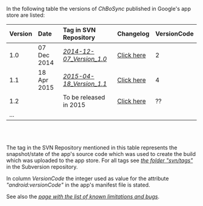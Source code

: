 In the following table the versions of _ChBoSync_ published in Google's app store are listed:

| **Version** | **Date**      | **Tag in SVN Repository** | **Changelog** | **VersionCode** |
|:------------|:--------------|:--------------------------|:--------------|:----------------|
| 1.0         | 07 Dec 2014   | _[2014-12-07\_Version\_1.0](https://code.google.com/p/chbosync4android/source/browse/#svn%2Ftags%2F2014-12-07_Version_1.0)_ | [Click here](changes_ptbvsync2chbosync.md) | 2               |
| 1.1         | 18 Apr 2015   | _[2015-04-18\_Version\_1.1](https://code.google.com/p/chbosync4android/source/browse/#svn%2Ftags%2F2015-04-18_Version_1.1)_                        | [Click here](changes_chboSync_version_1_1.md) | 4               |
| 1.2         |               | To be released in 2015         | [Click here](changes_chboSync_version_1_2.md)  | ??              |
| ...         |               |                           |               |
<br><br></tbody></table>


The tag in the SVN Repository mentioned in this table represents the snapshot/state of the app's source code which was used to create the build which was uploaded to the app store. For all tags see _[the folder "svn/tags"](https://code.google.com/p/chbosync4android/source/browse/#svn%2Ftags)_ in the Subversion repository.

In column _VersionCode_ the integer used as value for the attribute _"android:versionCode"_ in the app's manifest file is stated.

See also the _[page with the list of known limitations and bugs](Limitations.md)_.